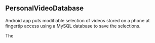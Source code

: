 ## PersonalVideoDatabase
Android app puts modifiable selection of videos stored on a phone at fingertip access using a MySQL database 
to save the selections.

The 
